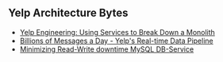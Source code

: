 ## Yelp Architecture Bytes

-  [Yelp Engineering: Using Services to Break Down a Monolith](https://www.infoq.com/news/2015/03/yelp-soa-break-monoliths/)
-  [Billions of Messages a Day - Yelp's Real-time Data Pipeline](https://engineeringblog.yelp.com/2016/07/billions-of-messages-a-day-yelps-real-time-data-pipeline.html)
-  [Minimizing Read-Write downtime MySQL DB-Service](https://engineeringblog.yelp.com/2020/11/minimizing-read-write-mysql-downtime.html) 
